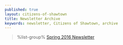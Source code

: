 ```yaml
---
published: true
layout: citizens-of-shawtown
title: Newsletter Archive
keywords: newsletter, Citizens of Shawtown, archive
---
```


> %list-group%
> <a href="{{ site.url }}/pdf/2016/shawtown-spring-2016.pdf" class="list-group-item">Spring 2016 Newsletter</a>
